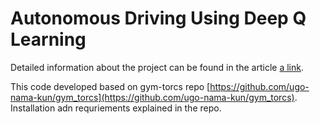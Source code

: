 # Autonomous Driving Using Deep Q Learning


Detailed information about the project can be found in the article [a link](https://github.com/root999/Autonomous-Driving-Using-Deep-Q-Learning/blob/master/Autonomous%20Driving%20Using%20Deep%20Q%20Learning%20Algorithm%20Article.pdf).

This code developed based on gym-torcs repo [https://github.com/ugo-nama-kun/gym_torcs](https://github.com/ugo-nama-kun/gym_torcs). Installation adn requriements explained in the repo.
